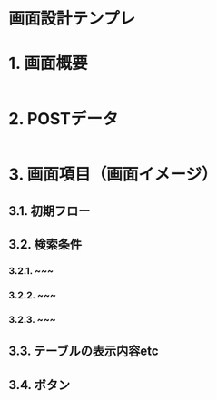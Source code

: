 # 画面設計テンプレ

# 1. 画面概要

~~~~~~

~~~~~~

# 2. POSTデータ

~~~~~~

~~~~~~

# 3. 画面項目（画面イメージ）

## 3.1. 初期フロー

## 3.2. 検索条件

### 3.2.1. ~~~

### 3.2.2. ~~~

### 3.2.3. ~~~

## 3.3. テーブルの表示内容etc

## 3.4. ボタン